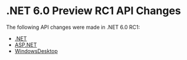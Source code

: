 # .NET 6.0 Preview RC1 API Changes

The following API changes were made in .NET 6.0 RC1:

- [.NET](./.Net/6.0.0-rc1.md)
- [ASP.NET](./Asp.Net/6.0-rc1.md)
- [WindowsDesktop](./WindowsDesktop/6.0-rc1.md)